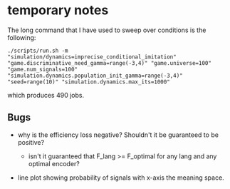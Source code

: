 # temporary notes

The long command that I have used to sweep over conditions is the following:

`./scripts/run.sh -m  "simulation/dynamics=imprecise_conditional_imitation" "game.discriminative_need_gamma=range(-3,4)" "game.universe=100" "game.num_signals=100" "simulation.dynamics.population_init_gamma=range(-3,4)" "seed=range(10)" "simulation.dynamics.max_its=1000"`

which produces 490 jobs.


## Bugs

- why is the efficiency loss negative? Shouldn't it be guaranteed to be positive?
  - isn't it guaranteed that F_lang >= F_optimal for any lang and any optimal encoder?

- line plot showing probability of signals with x-axis the meaning space.